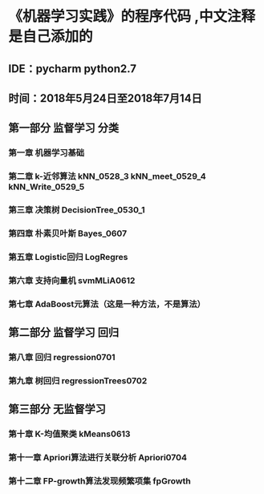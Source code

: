 # 《机器学习实践》的程序代码 ,中文注释是自己添加的
## IDE：pycharm  python2.7
## 时间：2018年5月24日至2018年7月14日<dr>
  
## 第一部分 监督学习 分类
### 第一章 机器学习基础
### 第二章 k-近邻算法  kNN_0528_3 kNN_meet_0529_4 kNN_Write_0529_5
### 第三章 决策树  DecisionTree_0530_1
### 第四章 朴素贝叶斯 Bayes_0607
### 第五章 Logistic回归 LogRegres
### 第六章 支持向量机 svmMLiA0612
### 第七章 AdaBoost元算法（这是一种方法，不是算法）
## 第二部分 监督学习 回归
### 第八章 回归 regression0701
### 第九章 树回归 regressionTrees0702
## 第三部分 无监督学习
### 第十章 K-均值聚类 kMeans0613
### 第十一章 Apriori算法进行关联分析 Apriori0704
### 第十二章 FP-growth算法发现频繁项集 fpGrowth
